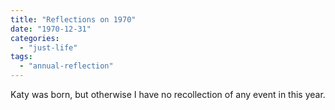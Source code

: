 ```yaml
---
title: "Reflections on 1970"
date: "1970-12-31"
categories: 
  - "just-life"
tags: 
  - "annual-reflection"
---
```


Katy was born, but otherwise I have no recollection of any event in this year.
